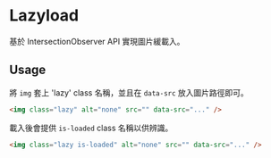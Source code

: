 # Lazyload
基於 IntersectionObserver API 實現圖片緩載入。

## Usage

將 `img` 套上 'lazy' class 名稱，並且在 `data-src` 放入圖片路徑即可。

```html
<img class="lazy" alt="none" src="" data-src="..." />
```
載入後會提供 `is-loaded` class 名稱以供辨識。

```html
<img class="lazy is-loaded" alt="none" src="" data-src="..." />
```
